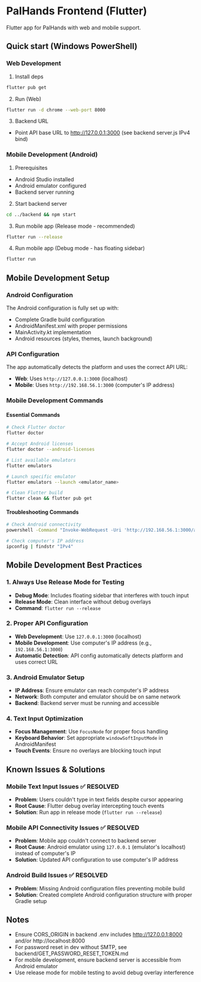 # PalHands Frontend (Flutter)

Flutter app for PalHands with web and mobile support.

## Quick start (Windows PowerShell)

### Web Development

1. Install deps
```bash
flutter pub get
```

2. Run (Web)
```bash
flutter run -d chrome --web-port 8000
```

3. Backend URL
- Point API base URL to http://127.0.0.1:3000 (see backend server.js IPv4 bind)

### Mobile Development (Android)

1. Prerequisites
- Android Studio installed
- Android emulator configured
- Backend server running

2. Start backend server
```bash
cd ../backend && npm start
```

3. Run mobile app (Release mode - recommended)
```bash
flutter run --release
```

4. Run mobile app (Debug mode - has floating sidebar)
```bash
flutter run
```

## Mobile Development Setup

### Android Configuration
The Android configuration is fully set up with:
- Complete Gradle build configuration
- AndroidManifest.xml with proper permissions
- MainActivity.kt implementation
- Android resources (styles, themes, launch background)

### API Configuration
The app automatically detects the platform and uses the correct API URL:
- **Web**: Uses `http://127.0.0.1:3000` (localhost)
- **Mobile**: Uses `http://192.168.56.1:3000` (computer's IP address)

### Mobile Development Commands

#### Essential Commands
```bash
# Check Flutter doctor
flutter doctor

# Accept Android licenses
flutter doctor --android-licenses

# List available emulators
flutter emulators

# Launch specific emulator
flutter emulators --launch <emulator_name>

# Clean Flutter build
flutter clean && flutter pub get
```

#### Troubleshooting Commands
```bash
# Check Android connectivity
powershell -Command "Invoke-WebRequest -Uri 'http://192.168.56.1:3000/api/health' -Method GET"

# Check computer's IP address
ipconfig | findstr "IPv4"
```

## Mobile Development Best Practices

### 1. Always Use Release Mode for Testing
- **Debug Mode**: Includes floating sidebar that interferes with touch input
- **Release Mode**: Clean interface without debug overlays
- **Command**: `flutter run --release`

### 2. Proper API Configuration
- **Web Development**: Use `127.0.0.1:3000` (localhost)
- **Mobile Development**: Use computer's IP address (e.g., `192.168.56.1:3000`)
- **Automatic Detection**: API config automatically detects platform and uses correct URL

### 3. Android Emulator Setup
- **IP Address**: Ensure emulator can reach computer's IP address
- **Network**: Both computer and emulator should be on same network
- **Backend**: Backend server must be running and accessible

### 4. Text Input Optimization
- **Focus Management**: Use `FocusNode` for proper focus handling
- **Keyboard Behavior**: Set appropriate `windowSoftInputMode` in AndroidManifest
- **Touch Events**: Ensure no overlays are blocking touch input

## Known Issues & Solutions

### Mobile Text Input Issues ✅ RESOLVED
- **Problem**: Users couldn't type in text fields despite cursor appearing
- **Root Cause**: Flutter debug overlay intercepting touch events
- **Solution**: Run app in release mode (`flutter run --release`)

### Mobile API Connectivity Issues ✅ RESOLVED
- **Problem**: Mobile app couldn't connect to backend server
- **Root Cause**: Android emulator using `127.0.0.1` (emulator's localhost) instead of computer's IP
- **Solution**: Updated API configuration to use computer's IP address

### Android Build Issues ✅ RESOLVED
- **Problem**: Missing Android configuration files preventing mobile build
- **Solution**: Created complete Android configuration structure with proper Gradle setup

## Notes

- Ensure CORS_ORIGIN in backend .env includes http://127.0.0.1:8000 and/or http://localhost:8000
- For password reset in dev without SMTP, see backend/GET_PASSWORD_RESET_TOKEN.md
- For mobile development, ensure backend server is accessible from Android emulator
- Use release mode for mobile testing to avoid debug overlay interference
